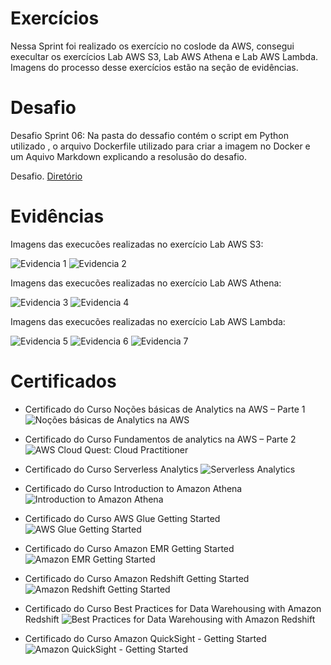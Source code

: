 # Exercícios


Nessa Sprint foi realizado os exercício no coslode da AWS, consegui execultar os exercícios Lab AWS S3, Lab AWS Athena e Lab AWS Lambda. Imagens do processo desse exercícios estão na seção de evidências.


# Desafio


Desafio Sprint 06: Na pasta do dessafio contém o script em Python utilizado , o arquivo Dockerfile utilizado para criar a imagem no Docker e um Aquivo Markdown explicando a resolusão do desafio.


Desafio. [Diretório](/Sprint6/desafio/)


# Evidências


Imagens das execucões realizadas no exercício Lab AWS S3:

![Evidencia 1](/Sprint6/evidencias/LabS3.png)
![Evidencia 2](/Sprint6/evidencias/LabS3.2.png)

Imagens das execucões realizadas no exercício Lab AWS Athena:

![Evidencia 3](/Sprint6/evidencias/LabAthena.png)
![Evidencia 4](/Sprint6/evidencias/LabAthena2.png)

Imagens das execucões realizadas no exercício Lab AWS Lambda:

![Evidencia 5](/Sprint6/evidencias/LabLambda.png)
![Evidencia 6](/Sprint6/evidencias/LabLambda2.png)
![Evidencia 7](/Sprint6/evidencias/LabLambda3.png)


# Certificados


- Certificado do Curso Noções básicas de Analytics na AWS – Parte 1
![Noções básicas de Analytics na AWS](/Sprint6/certificados/NocoesBasicasDeAnalyticsNaAWS%20–%20Parte%201.png) 

- Certificado do Curso Fundamentos de analytics na AWS – Parte 2
![AWS Cloud Quest: Cloud Practitioner](/Sprint6/certificados/FundamentosDeAnalyticsNaAWS–Parte%202.png) 

- Certificado do Curso Serverless Analytics 
![Serverless Analytics](/Sprint6/certificados/ServerlessAnalytics.png)

- Certificado do Curso Introduction to Amazon Athena 
![Introduction to Amazon Athena ](/Sprint6/certificados/IntroductionToAmazonAthena%20.png)

- Certificado do Curso AWS Glue Getting Started
![AWS Glue Getting Started](/Sprint6/certificados/AWSGlueGettingStarted.png)

- Certificado do Curso Amazon EMR Getting Started
![Amazon EMR Getting Started](/Sprint6/certificados/AmazonEMRGettingStarted.png)

- Certificado do Curso Amazon Redshift Getting Started
![Amazon Redshift Getting Started](/Sprint6/certificados/AmazonRedshiftGettingStarted.png)

- Certificado do Curso Best Practices for Data Warehousing with Amazon Redshift
![Best Practices for Data Warehousing with Amazon Redshift](/Sprint6/certificados/BestPracticesForDataWarehousingWithAmazonRedshift.png)

- Certificado do Curso Amazon QuickSight - Getting Started
![Amazon QuickSight - Getting Started](/Sprint6/certificados/AmazonQuickSightGettingStarted.png)
